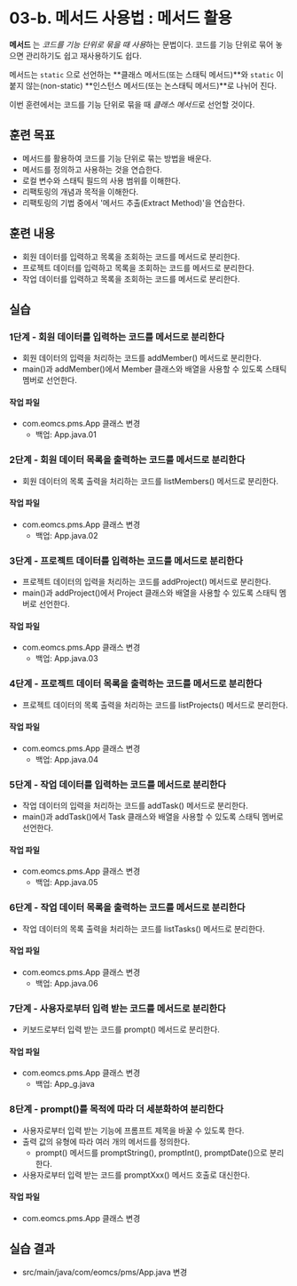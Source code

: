 # 03-b. 메서드 사용법 : 메서드 활용

**메서드** 는 *코드를 기능 단위로 묶을 때 사용*하는 문법이다.
코드를 기능 단위로 묶어 놓으면 관리하기도 쉽고 재사용하기도 쉽다.

메서드는 `static` 으로 선언하는 **클래스 메서드(또는 스태틱 메서드)**와
`static` 이 붙지 않는(non-static) **인스턴스 메서드(또는 논스태틱 메서드)**로 나뉘어 진다.

이번 훈련에서는 코드를 기능 단위로 묶을 때 *클래스 메서드*로 선언할 것이다.  

## 훈련 목표

- 메서드를 활용하여 코드를 기능 단위로 묶는 방법을 배운다.
- 메서드를 정의하고 사용하는 것을 연습한다.
- 로컬 변수와 스태틱 필드의 사용 범위를 이해한다.
- 리팩토링의 개념과 목적을 이해한다.
- 리팩토링의 기법 중에서 '메서드 추출(Extract Method)'을 연습한다.

## 훈련 내용

- 회원 데이터를 입력하고 목록을 조회하는 코드를 메서드로 분리한다.
- 프로젝트 데이터를 입력하고 목록을 조회하는 코드를 메서드로 분리한다.
- 작업 데이터를 입력하고 목록을 조회하는 코드를 메서드로 분리한다.

## 실습

### 1단계 - 회원 데이터를 입력하는 코드를 메서드로 분리한다

- 회원 데이터의 입력을 처리하는 코드를 addMember() 메서드로 분리한다.
- main()과 addMember()에서 Member 클래스와 배열을 사용할 수 있도록 스태틱 멤버로 선언한다.

#### 작업 파일

- com.eomcs.pms.App 클래스 변경
  - 백업: App.java.01

### 2단계 - 회원 데이터 목록을 출력하는 코드를 메서드로 분리한다

- 회원 데이터의 목록 출력을 처리하는 코드를 listMembers() 메서드로 분리한다.

#### 작업 파일

- com.eomcs.pms.App 클래스 변경
  - 백업: App.java.02

### 3단계 - 프로젝트 데이터를 입력하는 코드를 메서드로 분리한다

- 프로젝트 데이터의 입력을 처리하는 코드를 addProject() 메서드로 분리한다.
- main()과 addProject()에서 Project 클래스와 배열을 사용할 수 있도록 스태틱 멤버로 선언한다.

#### 작업 파일

- com.eomcs.pms.App 클래스 변경
    - 백업: App.java.03

### 4단계 - 프로젝트 데이터 목록을 출력하는 코드를 메서드로 분리한다

- 프로젝트 데이터의 목록 출력을 처리하는 코드를 listProjects() 메서드로 분리한다.

#### 작업 파일

- com.eomcs.pms.App 클래스 변경
  - 백업: App.java.04

### 5단계 - 작업 데이터를 입력하는 코드를 메서드로 분리한다

- 작업 데이터의 입력을 처리하는 코드를 addTask() 메서드로 분리한다.
- main()과 addTask()에서 Task 클래스와 배열을 사용할 수 있도록 스태틱 멤버로 선언한다.

#### 작업 파일

- com.eomcs.pms.App 클래스 변경
  - 백업: App.java.05

### 6단계 - 작업 데이터 목록을 출력하는 코드를 메서드로 분리한다

- 작업 데이터의 목록 출력을 처리하는 코드를 listTasks() 메서드로 분리한다.

#### 작업 파일

- com.eomcs.pms.App 클래스 변경
  - 백업: App.java.06

### 7단계 - 사용자로부터 입력 받는 코드를 메서드로 분리한다

- 키보드로부터 입력 받는 코드를 prompt() 메서드로 분리한다.

#### 작업 파일

- com.eomcs.pms.App 클래스 변경
  - 백업: App_g.java

### 8단계 - prompt()를 목적에 따라 더 세분화하여 분리한다

- 사용자로부터 입력 받는 기능에 프롬프트 제목을 바꿀 수 있도록 한다.
- 출력 값의 유형에 따라 여러 개의 메서드를 정의한다.
  - prompt() 메서드를 promptString(), promptInt(), promptDate()으로 분리한다.
- 사용자로부터 입력 받는 코드를 promptXxx() 메서드 호출로 대신한다.

#### 작업 파일

- com.eomcs.pms.App 클래스 변경

## 실습 결과

- src/main/java/com/eomcs/pms/App.java 변경
